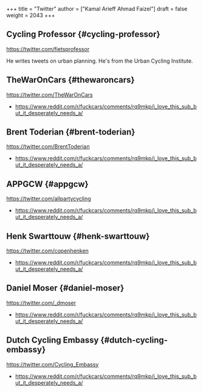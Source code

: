 +++
title = "Twitter"
author = ["Kamal Arieff Ahmad Faizel"]
draft = false
weight = 2043
+++

## Cycling Professor {#cycling-professor}

<https://twitter.com/fietsprofessor>

He writes tweets on urban planning. He's from the Urban Cycling Institute.


## TheWarOnCars {#thewaroncars}

<https://twitter.com/TheWarOnCars>

-   <https://www.reddit.com/r/fuckcars/comments/rq9mkp/i_love_this_sub_but_it_desperately_needs_a/>


## Brent Toderian {#brent-toderian}

<https://twitter.com/BrentToderian>

-   <https://www.reddit.com/r/fuckcars/comments/rq9mkp/i_love_this_sub_but_it_desperately_needs_a/>


## APPGCW {#appgcw}

<https://twitter.com/allpartycycling>

-   <https://www.reddit.com/r/fuckcars/comments/rq9mkp/i_love_this_sub_but_it_desperately_needs_a/>


## Henk Swarttouw {#henk-swarttouw}

<https://twitter.com/copenhenken>

-   <https://www.reddit.com/r/fuckcars/comments/rq9mkp/i_love_this_sub_but_it_desperately_needs_a/>


## Daniel Moser {#daniel-moser}

<https://twitter.com/_dmoser>

-   <https://www.reddit.com/r/fuckcars/comments/rq9mkp/i_love_this_sub_but_it_desperately_needs_a/>


## Dutch Cycling Embassy {#dutch-cycling-embassy}

<https://twitter.com/Cycling_Embassy>

-   <https://www.reddit.com/r/fuckcars/comments/rq9mkp/i_love_this_sub_but_it_desperately_needs_a/>
